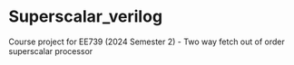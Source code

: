 # Superscalar_verilog
Course project for EE739 (2024 Semester 2) - Two way fetch out of order superscalar processor
